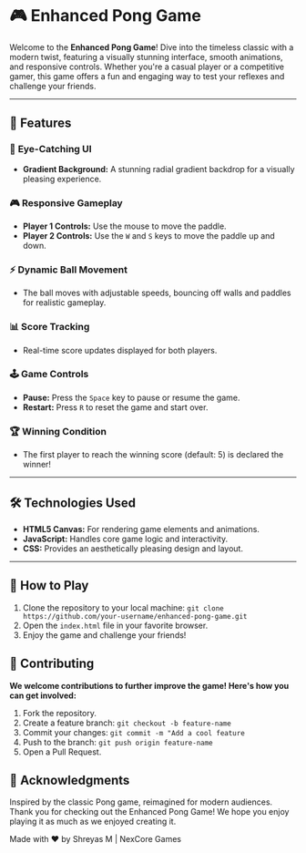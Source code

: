 # 🎮 Enhanced Pong Game

Welcome to the **Enhanced Pong Game**! Dive into the timeless classic with a modern twist, featuring a visually stunning interface, smooth animations, and responsive controls. Whether you're a casual player or a competitive gamer, this game offers a fun and engaging way to test your reflexes and challenge your friends.

---

## 🌟 Features

### 🎨 **Eye-Catching UI**
- **Gradient Background:** A stunning radial gradient backdrop for a visually pleasing experience.

### 🎮 **Responsive Gameplay**
- **Player 1 Controls:** Use the mouse to move the paddle.
- **Player 2 Controls:** Use the `W` and `S` keys to move the paddle up and down.

### ⚡ **Dynamic Ball Movement**
- The ball moves with adjustable speeds, bouncing off walls and paddles for realistic gameplay.

### 📊 **Score Tracking**
- Real-time score updates displayed for both players.

### 🕹️ **Game Controls**
- **Pause:** Press the `Space` key to pause or resume the game.
- **Restart:** Press `R` to reset the game and start over.

### 🏆 **Winning Condition**
- The first player to reach the winning score (default: 5) is declared the winner!

---

## 🛠️ Technologies Used

- **HTML5 Canvas:** For rendering game elements and animations.
- **JavaScript:** Handles core game logic and interactivity.
- **CSS:** Provides an aesthetically pleasing design and layout.

---

## 🚀 How to Play

1. Clone the repository to your local machine:
   `git clone https://github.com/your-username/enhanced-pong-game.git`
2. Open the `index.html` file in your favorite browser.
3. Enjoy the game and challenge your friends!

## 🤝 Contributing
**We welcome contributions to further improve the game! Here's how you can get involved:**

1. Fork the repository.
2. Create a feature branch:
   `git checkout -b feature-name`   
3. Commit your changes:
    `git commit -m "Add a cool feature`
4. Push to the branch:
    `git push origin feature-name`
5. Open a Pull Request.

## 🎉 Acknowledgments
Inspired by the classic Pong game, reimagined for modern audiences.
Thank you for checking out the Enhanced Pong Game! We hope you enjoy playing it as much as we enjoyed creating it.

Made with ❤️ by Shreyas M | NexCore Games
